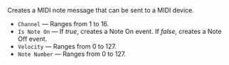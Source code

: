 Creates a MIDI note message that can be sent to a MIDI device.

   - `Channel` — Ranges from 1 to 16. 
   - `Is Note On` — If *true*, creates a Note On event. If *false*, creates a Note Off event. 
   - `Velocity` — Ranges from 0 to 127.
   - `Note Number` — Ranges from 0 to 127.
